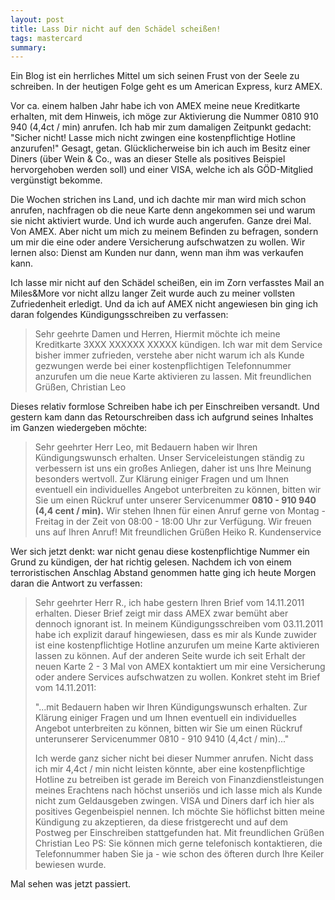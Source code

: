 ```yaml
---
layout: post
title: Lass Dir nicht auf den Schädel scheißen!
tags: mastercard
summary:
---
```

Ein Blog ist ein herrliches Mittel um sich seinen Frust von der Seele zu schreiben. In der heutigen Folge geht es um American Express, kurz AMEX.

Vor ca. einem halben Jahr habe ich von AMEX meine neue Kreditkarte erhalten, mit dem Hinweis, ich möge zur Aktivierung die Nummer 0810 910 940 (4,4ct / min) anrufen. Ich hab mir zum damaligen Zeitpunkt gedacht: "Sicher nicht! Lasse mich nicht zwingen eine kostenpflichtige Hotline anzurufen!" Gesagt, getan. Glücklicherweise bin ich auch im Besitz einer Diners (über Wein & Co., was an dieser Stelle als positives Beispiel hervorgehoben werden soll) und einer VISA, welche ich als GÖD-Mitglied vergünstigt bekomme.

Die Wochen strichen ins Land, und ich dachte mir man wird mich schon anrufen, nachfragen ob die neue Karte denn angekommen sei und warum sie nicht aktiviert wurde. Und ich wurde auch angerufen. Ganze drei Mal. Von AMEX. Aber nicht um mich zu meinem Befinden zu befragen, sondern um mir die eine oder andere Versicherung aufschwatzen zu wollen. Wir lernen also: Dienst am Kunden nur dann, wenn man ihm was verkaufen kann.

Ich lasse mir nicht auf den Schädel scheißen, ein im Zorn verfasstes Mail an Miles&More vor nicht allzu langer Zeit wurde auch zu meiner vollsten Zufriedenheit erledigt. Und da ich auf AMEX nicht angewiesen bin ging ich daran folgendes Kündigungsschreiben zu verfassen:

> Sehr geehrte Damen und Herren, Hiermit möchte ich meine Kreditkarte 3XXX XXXXXX XXXXX kündigen. Ich war mit dem Service bisher immer zufrieden, verstehe aber nicht warum ich als Kunde gezwungen werde bei einer kostenpflichtigen Telefonnummer anzurufen um die neue Karte aktivieren zu lassen. Mit freundlichen Grüßen, Christian Leo

Dieses relativ formlose Schreiben habe ich per Einschreiben versandt. Und gestern kam dann das Retourschreiben dass ich aufgrund seines Inhaltes im Ganzen wiedergeben möchte:

> Sehr geehrter Herr Leo, mit Bedauern haben wir Ihren Kündigungswunsch erhalten. Unser Serviceleistungen ständig zu verbessern ist uns ein großes Anliegen, daher ist uns Ihre Meinung besonders wertvoll. Zur Klärung einiger Fragen und um Ihnen eventuell ein individuelles Angebot unterbreiten zu können, bitten wir Sie um einen Rückruf unter unserer Servicenummer **0810 - 910 940 (4,4 cent / min).** Wir stehen Ihnen für einen Anruf gerne von Montag - Freitag in der Zeit von 08:00 - 18:00 Uhr zur Verfügung. Wir freuen uns auf Ihren Anruf! Mit freundlichen Grüßen Heiko R. Kundenservice

Wer sich jetzt denkt: war nicht genau diese kostenpflichtige Nummer ein Grund zu kündigen, der hat richtig gelesen. Nachdem ich von einem terroristischen Anschlag Abstand genommen hatte ging ich heute Morgen daran die Antwort zu verfassen:

> Sehr geehrter Herr R., ich habe gestern Ihren Brief vom 14.11.2011 erhalten. Dieser Brief zeigt mir dass AMEX zwar bemüht aber dennoch ignorant ist. In meinem Kündigungsschreiben vom 03.11.2011 habe ich explizit darauf hingewiesen, dass es mir als Kunde zuwider ist eine kostenpflichtige Hotline anzurufen um meine Karte aktivieren lassen zu können. Auf der anderen Seite wurde ich seit Erhalt der neuen Karte 2 - 3 Mal von AMEX kontaktiert um mir eine Versicherung oder andere Services aufschwatzen zu wollen. Konkret steht im Brief vom 14.11.2011:
>
> "...mit Bedauern haben wir Ihren Kündigungswunsch erhalten. Zur Klärung einiger Fragen und um Ihnen eventuell ein individuelles Angebot unterbreiten zu können, bitten wir Sie um einen Rückruf unterunserer Servicenummer 0810 - 910 9410 (4,4ct / min)..."
>
> Ich werde ganz sicher nicht bei dieser Nummer anrufen. Nicht dass ich mir 4,4ct / min nicht leisten könnte, aber eine kostenpflichtige Hotline zu betreiben ist gerade im Bereich von Finanzdienstleistungen meines Erachtens nach höchst unseriös und ich lasse mich als Kunde nicht zum Geldausgeben zwingen. VISA und Diners darf ich hier als positives Gegenbeispiel nennen. Ich möchte Sie höflichst bitten meine Kündigung zu akzeptieren, da diese fristgerecht und auf dem Postweg per Einschreiben stattgefunden hat. Mit freundlichen Grüßen Christian Leo PS: Sie können mich gerne telefonisch kontaktieren, die Telefonnummer haben Sie ja - wie schon des öfteren durch Ihre Keiler bewiesen wurde.

Mal sehen was jetzt passiert.
